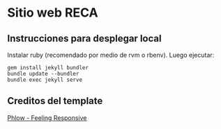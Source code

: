 # Sitio web RECA

## Instrucciones para desplegar local

Instalar ruby (recomendado por medio de rvm o rbenv). Luego ejecutar:

```
gem install jekyll bundler
bundle update --bundler
bundle exec jekyll serve
```

## Creditos del template

[Phlow - Feeling Responsive](https://github.com/Phlow/feeling-responsive)